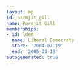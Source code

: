```yaml
---
layout: mp
id: parmjit_gill
name: Parmjit Gill
memberships:
- id: ldem
  name: Liberal Democrats
  start: '2004-07-19'
  end: '2005-03-18'
autogenerated: true
---
```

